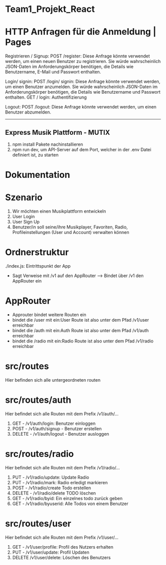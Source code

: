 # Team1_Projekt_React

# HTTP Anfragen für die Anmeldung | Pages

Registrieren / Signup:
POST /register: Diese Anfrage könnte verwendet werden, um einen neuen Benutzer zu registrieren. Sie würde wahrscheinlich JSON-Daten im Anforderungskörper benötigen, die Details wie Benutzername, E-Mail und Passwort enthalten.

Login/ signin:
POST /login/ signin: Diese Anfrage könnte verwendet werden, um einen Benutzer anzumelden. Sie würde wahrscheinlich JSON-Daten im Anforderungskörper benötigen, die Details wie Benutzername und Passwort enthalten.
GET / login: Authentifizierung

Logout:
POST /logout: Diese Anfrage könnte verwendet werden, um einen Benutzer abzumelden.

---

## Express Musik Plattform - MUTIX

1. npm install Pakete nachinstallieren
2. npm run dev, um API-Server auf dem Port, welcher in der .env Datei definiert ist, zu starten

# Dokumentation

<!-- /test : Soll eine Testroute darstellen und Gibt ein Hello World! zurück -->

# Szenario

1. Wir möchten einen Musikplattform entwickeln
2. User Login
3. User Sign Up
4. Benutzer/in soll seine/ihre Musikplayer, Favoriten, Radio, Profileinstellungen (User und Account) verwalten können

# Ordnerstruktur

./index.js: Eintrittspunkt der App

- Sagt Verweise mit /v1 auf den AppRouter --> Bindet über /v1 den AppRouter ein

# AppRouter

- Approuter bindet weitere Routen ein
- bindet die /user mit ein:User Route ist also unter dem Pfad /v1/user erreichbar
- bindet die /auth mit ein:Auth Route ist also unter dem Pfad /v1/auth erreichbar
- bindet die /radio mit ein:Radio Route ist also unter dem Pfad /v1/radio erreichbar

# src/routes

Hier befinden sich alle untergeordneten routen

# src/routes/auth

Hier befindet sich alle Routen mit dem Prefix /v1/auth/...

1. GET - /v1/auth/login: Benutzer einloggen
2. POST - /v1/auth/signup - Benutzer erstellen
3. DELETE - /v1/auth/logout - Benutzer ausloggen

# src/routes/radio

Hier befindet sich alle Routen mit dem Prefix /v1/radio/...

1. PUT - /v1/radio/update: Update Radio
2. PUT - /v1/radio/mark: Radio erledigt markieren
3. POST - /v1/radio/create Todo erstellen
4. DELETE - /v1/radio/delete TODO löschen
5. GET - /v1/radio/byid: Ein einzelnes todo zurück geben
6. GET - /v1/radio/byuserid: Alle Todos von einem Benutzer

# src/routes/user

Hier befindet sich alle Routen mit dem Prefix /v1/user/...

1. GET - /v1/user/profile: Profil des Nutzers erhalten
2. PUT - /v1/user/update: Profil Updaten
3. DELETE /v1/user/delete: Löschen des Benutzers
